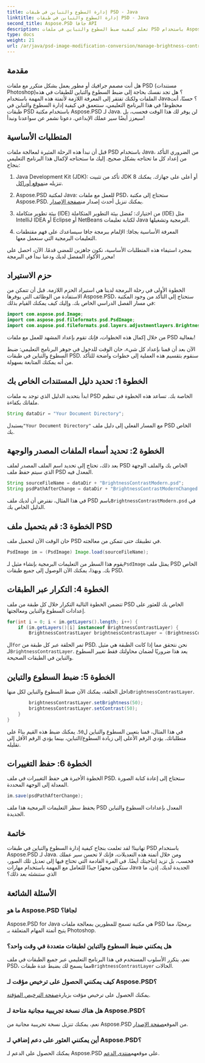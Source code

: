 ```yaml
---
title: إدارة السطوع والتباين في طبقات PSD - Java
linktitle: إدارة السطوع والتباين في طبقات PSD - Java
second_title: Aspose.PSD جافا API
description: تعلم كيفية ضبط السطوع والتباين في ملفات PSD باستخدام Aspose.PSD لـ Java دون عناء. مثالية للمطورين ومصممي الجرافيك.
type: docs
weight: 21
url: /ar/java/psd-image-modification-conversion/manage-brightness-contrast-psd-layers/
---
```

## مقدمة

هل أنت مصمم جرافيك أو مطور يعمل بشكل متكرر مع ملفات PSD (مستندات Photoshop)؟ هل تجد نفسك بحاجة إلى ضبط السطوع والتباين للطبقات في هذه الملفات ولكنك تفتقر إلى المعرفة اللازمة لأتمتة هذه المهمة باستخدام Java؟ حسنًا، أنت محظوظ! في هذا البرنامج التعليمي، سنتعمق في كيفية إدارة السطوع والتباين في طبقات PSD باستخدام مكتبة Aspose.PSD لـ Java. لن يوفر لك هذا الوقت فحسب، بل سيعزز أيضًا سير عملك الإبداعي. دعونا نشمر عن سواعدنا ونبدأ!

## المتطلبات الأساسية

قبل أن نبدأ هذه الرحلة المثيرة لمعالجة ملفات PSD باستخدام Java، من الضروري التأكد من إعداد كل ما تحتاجه بشكل صحيح. إليك ما ستحتاجه لإكمال هذا البرنامج التعليمي بنجاح:

1.  Java Development Kit (JDK): تأكد من تثبيت JDK 8 أو أعلى على جهازك. يمكنك تنزيله من[موقع أوراكل](https://www.oracle.com/java/technologies/javase-jdk8-downloads.html).

2. Aspose.PSD لمكتبة Java: للعمل مع ملفات PSD، ستحتاج إلى مكتبة Aspose.PSD. يمكنك تنزيل أحدث إصدار من[صفحة الإصدار](https://releases.aspose.com/psd/java/).

3. بيئة تطوير متكاملة (IDE) من اختيارك: تُفضل بيئة التطوير المتكاملة (IDE) مثل IntelliJ IDEA أو Eclipse أو NetBeans لكتابة تعليمات Java البرمجية وتشغيلها.

4. المعرفة الأساسية بجافا: الإلمام ببرمجة جافا سيساعدك على فهم مقتطفات التعليمات البرمجية التي سنعمل معها.

بمجرد استيفاء هذه المتطلبات الأساسية، نكون جاهزين للمضي قدمًا. الآن، احصل على محرر الأكواد المفضل لديك ودعنا نبدأ في البرمجة!

## حزم الاستيراد

الخطوة الأولى في رحلة البرمجة لدينا هي استيراد الحزم اللازمة. قبل أن تتمكن من الاستفادة من الوظائف التي يوفرها Aspose.PSD، ستحتاج إلى التأكد من وجود المكتبة في مسار الفصل الدراسي الخاص بك. وإليك كيف يمكنك القيام بذلك:

```java
import com.aspose.psd.Image;
import com.aspose.psd.fileformats.psd.PsdImage;
import com.aspose.psd.fileformats.psd.layers.adjustmentlayers.BrightnessContrastLayer;
```

من خلال إكمال هذه الخطوات، فإنك تقوم بإعداد المشهد للعمل مع ملفات PSD بفعالية!

الآن بعد أن قمنا بإعداد كل شيء، حان الوقت للدخول في جوهر البرنامج التعليمي: ضبط السطوع والتباين في طبقات PSD. سنقوم بتقسيم هذه العملية إلى خطوات واضحة للتأكد من أنه يمكنك المتابعة بسهولة.

## الخطوة 1: تحديد دليل المستندات الخاص بك

ابدأ بتحديد الدليل الذي توجد به ملفات PSD الخاصة بك. تساعد هذه الخطوة في تنظيم ملفاتك بكفاءة.

```java
String dataDir = "Your Document Directory";
```

 يستبدل`"Your Document Directory"` مع المسار الفعلي إلى دليل ملف PSD الخاص بك.

## الخطوة 2: تحديد أسماء الملفات المصدر والوجهة

بعد ذلك، تحتاج إلى تحديد اسم الملف المصدر لملف PSD الخاص بك والملف الوجهة الذي سيتم حفظ ملف PSD المعدل فيه.

```java
String sourceFileName = dataDir + "BrightnessContrastModern.psd";
String psdPathAfterChange = dataDir + "BrightnessContrastModernChanged.psd";
```

 في هذا المثال، نفترض أن لديك ملف PSD باسم`BrightnessContrastModern.psd` في الدليل الخاص بك.

## الخطوة 3: قم بتحميل ملف PSD

حان الوقت الآن لتحميل ملف PSD في تطبيقك حتى تتمكن من معالجته.

```java
PsdImage im = (PsdImage) Image.load(sourceFileName);
```

 يقوم هذا السطر من التعليمات البرمجية بإنشاء مثيل لـ`PsdImage` يمثل ملف PSD الخاص بك. وبهذا، يمكنك الآن الوصول إلى جميع طبقات PSD.

## الخطوة 4: التكرار عبر الطبقات

تتضمن الخطوة التالية التكرار خلال كل طبقة من ملف PSD الخاص بك للعثور على إعدادات السطوع والتباين ومعالجتها.

```java
for(int i = 0; i < im.getLayers().length; i++) {
    if (im.getLayers()[i] instanceof BrightnessContrastLayer) {
        BrightnessContrastLayer brightnessContrastLayer = (BrightnessContrastLayer)im.getLayers()[i];
```

 ال`for` تمر الحلقة عبر كل طبقة من PSD. نحن نتحقق مما إذا كانت الطبقة هي مثيل لـ`BrightnessContrastLayer`. يعد هذا ضروريًا لضمان محاولتك فقط تغيير السطوع والتباين في الطبقات الصحيحة.

## الخطوة 5: ضبط السطوع والتباين

 داخل الحلقة، يمكنك الآن ضبط السطوع والتباين لكل منها`BrightnessContrastLayer`. 

```java
        brightnessContrastLayer.setBrightness(50);
        brightnessContrastLayer.setContrast(50);
    }
}
```

 في هذا المثال، قمنا بتعيين السطوع والتباين ل`50`. يمكنك ضبط هذه القيم بناءً على متطلباتك. يؤدي الرقم الأعلى إلى زيادة السطوع/التباين، بينما يؤدي الرقم الأقل إلى تقليله.

## الخطوة 6: حفظ التغييرات

الخطوة الأخيرة هي حفظ التغييرات في ملف PSD. ستحتاج إلى إعادة كتابة الصورة المعدلة إلى الوجهة المحددة.

```java
im.save(psdPathAfterChange);
```

يحفظ سطر التعليمات البرمجية هذا ملف PSD المعدل بإعدادات السطوع والتباين الجديدة.

## خاتمة

تهانينا! لقد تعلمت بنجاح كيفية إدارة السطوع والتباين في طبقات PSD باستخدام Aspose.PSD لـ Java. ومن خلال أتمتة هذه التعديلات، فإنك لا تحسن سير عملك فحسب، بل تزيد إنتاجيتك أيضًا. في المرة القادمة التي تحتاج فيها إلى تعديل تلك الصور، ستكون مجهزًا جيدًا للتعامل مع المهمة باستخدام مهارات Java الجديدة لديك. إذن، ما الذي ستنشئه بعد ذلك؟

## الأسئلة الشائعة

### ما هو Aspose.PSD لجافا؟
Aspose.PSD for Java هي مكتبة تسمح للمطورين بمعالجة ملفات PSD برمجيًا، مما يتيح أتمتة المهام المتعلقة بـ Photoshop.

### هل يمكنني ضبط السطوع والتباين لطبقات متعددة في وقت واحد؟
 نعم، يتكرر الأسلوب المستخدم في هذا البرنامج التعليمي عبر جميع الطبقات في ملف PSD، مما يسمح لك بضبط عدة طبقات`BrightnessContrastLayer` الحالات.

### كيف يمكنني الحصول على ترخيص مؤقت لـ Aspose.PSD؟
 يمكنك الحصول على ترخيص مؤقت بزيارة[صفحة الترخيص المؤقتة](https://purchase.aspose.com/temporary-license/).

### هل هناك نسخة تجريبية مجانية متاحة لـ Aspose.PSD؟
 نعم، يمكنك تنزيل نسخة تجريبية مجانية من Aspose.PSD من الموقع[صفحة الإصدار](https://releases.aspose.com/).

### أين يمكنني العثور على دعم إضافي لـ Aspose.PSD؟
 يمكنك الحصول على الدعم لـ Aspose.PSD على موقعهم[منتدى الدعم](https://forum.aspose.com/c/psd/34).